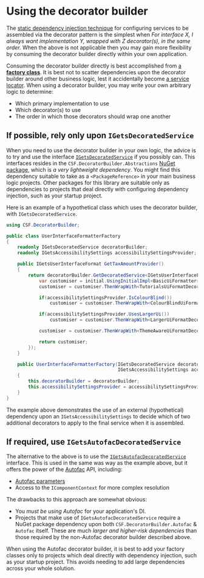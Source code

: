 # Using the decorator builder

The [static dependency injection technique] for configuring services to be assembled via the decorator pattern is the simplest when _For interface X, I always want implementation Y, wrapped with Z decorator(s), in the same order._
When the above is not applicable then you may gain more flexibility by consuming the decorator builder directly within your own application.

Consuming the decorator builder directly is best accomplished from [a **factory class**].
It is best not to scatter dependencies upon the decorator builder around other business logic, lest it accidentally become [a service locator].
When using a decorator builder, you may write your own arbitrary logic to determine:

* Which primary implementation to use
* Which decorator(s) to use
* The order in which those decorators should wrap one another

[static dependency injection technique]: StaticDependencyInjection.md
[a **factory class**]: https://en.wikipedia.org/wiki/Factory_method_pattern
[a service locator]: https://blog.ploeh.dk/2010/02/03/ServiceLocatorisanAnti-Pattern/

## If possible, rely only upon `IGetsDecoratedService`

When you need to use the decorator builder in your own logic, the advice is to try and use the interface [`IGetsDecoratedService`] if you possibly can.
This interfaces resides in the `CSF.DecoratorBuilder.Abstractions` [NuGet package], which is _a very lightweight dependency_.
You might find this dependency suitable to take as a `<PackageReference>` in your main business logic projects.
Other packages for this library are suitable only as dependencies to projects that deal directly with configuring dependency injection, such as your startup project.

Here is an example of a hypothetical class which uses the decorator builder, with `IGetsDecoratedService`.

```csharp
using CSF.DecoratorBuilder;

public class UserInterfaceFormatterFactory
{
    readonly IGetsDecoratedService decoratorBuilder;
    readonly IGetsAccessibilitySettings accessibilitySettingsProvider;

    public IGetsUserInterfaceFormat GetTaxAmountProvider()
    {
        return decoratorBuilder.GetDecoratedService<IGetsUserInterfaceFormat>(initial => {
            var customiser = initial.UsingInitialImpl<BasicUiFormatter>();
            customiser = customiser.ThenWrapWith<TutorialsUiFormatDecorator>();

            if(accessibilitySettingsProvider.IsColourBlind())
                customiser = customiser.ThenWrapWith<ColourBlindUiFormatDecorator>();

            if(accessibilitySettingsProvider.UsesLargerUi())
                customiser = customiser.ThenWrapWith<LargerUiFormatDecorator>();

            customiser = customiser.ThenWrapWith<ThemeAwareUiFormatDecorator>();

            return customiser;
        });
    }

    public UserInterfaceFormatterFactory(IGetsDecoratedService decoratorBuilder,
                                         IGetsAccessibilitySettings accessibilitySettingsProvider)
    {
        this.decoratorBuilder = decoratorBuilder;
        this.accessibilitySettingsProvider = accessibilitySettingsProvider;
    }
}
```

The example above demonstrates the use of an external (hypothetical) dependency upon an `IGetsAccessibilitySettings` to decide which of two additional decorators to apply to the final service when it is assembled.

[`IGetsDecoratedService`]: xref:CSF.DecoratorBuilder.IGetsDecoratedService
[NuGet package]: NuGetPackages.md

## If required, use `IGetsAutofacDecoratedService`

The alternative to the above is to use the [`IGetsAutofacDecoratedService`] interface.
This is used in the same was way as the example above, but it offers the power of the [Autofac] API, including:

* [Autofac parameters]
* Access to the `IComponentContext` for more complex resolution

The drawbacks to this approach are somewhat obvious:

* You _must be using Autofac_ for your application's DI.
* Projects that make use of `IGetsAutofacDecoratedService` require a NuGet package dependency upon both `CSF.DecoratorBuilder.Autofac` & `Autofac` itself.
These are much _larger and higher-risk dependencies_ than those required by the non-Autofac decorator builder described above.

When using the Autofac decorator builder, it is best to add your factory classes only to projects which deal directly with dependency injection, such as your startup project.
This avoids needing to add large dependencies across your whole solution.

[`IGetsAutofacDecoratedService`]: xref:CSF.DecoratorBuilder.IGetsAutofacDecoratedService
[Autofac]: https://autofac.org/
[Autofac parameters]: https://docs.autofac.org/en/latest/register/parameters.html
